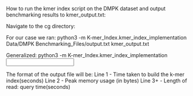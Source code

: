 How to run the kmer index script on the DMPK dataset and output benchmarking results to kmer_output.txt:

Navigate to the cg directory: 

For our case we ran:
python3 -m K-mer_Index.kmer_index_implementation Data/DMPK Benchmarking_Files/output.txt kmer_output.txt

Generalized:
python3 -m K-mer_Index.kmer_index_implementation <input data generated from benchmarking> <where you want benchmarking files outputted>

The format of the output file will be:
Line 1 - Time taken to build the k-mer index(seconds)
Line 2 -  Peak memory usage (in bytes)
Line 3+ - Length of read: query time(seconds)